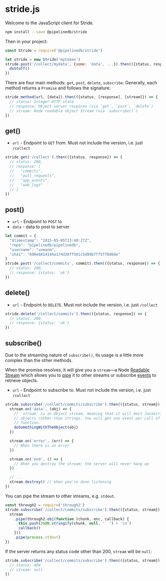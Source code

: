 # stride.js

Welcome to the JavaScript client for Stride.

```sh
npm install --save @pipelinedb/stride
```

Then in your project:

```js
const Stride = require('@pipelinedb/stride')

let stride = new Stride('mytoken')
stride.post('/collect/mydata', {some: 'data', ...}).then(({status, response}) => {
  doStuff()
})
```

There are four main methods: `get`, `post`, `delete`, `subscribe`. Generally, each method returns a `Promise` and follows the signature:

```js
stride.method(url, [data]).then(({status, [response], [stream]}) => {
  // status: Integer HTTP state
  // response: Object server response (via `get`, `post`, `delete`)
  // stream: Node readable object Stream (via `subscribe()`)
})
```

## get()

* `url` - Endpoint to `GET` from. Must not include the version, i.e. just `/collect`

```js
stride.get('/collect').then(({status, response}) => {
  // status: 200,
  // response: [
  //   "commits",
  //   "pull_requests",
  //   "app_events",
  //   "web_logs"
  // ]
})
```

## post()

* `url` - Endpoint to `POST` to
* `data` - data to post to server

```js
let commit = {
  "$timestamp": "2015-05-05T23:40:27Z",
  "repo": "pipelinedb/pipelinedb",
  "username": "usmanm",
  "sha1": "690e6814144a174d38ff501c5d89bfff5ff8d6de"
}
stride.post('/collect/commits', commit).then(({status, response}) => {
  // status: 200,
  // response: {status: 'ok'}
})
```

## delete()

* `url` - Endpoint to `DELETE`. Must not include the version, i.e. just `/collect`

```js
stride.delete('/collect/commits').then(({status, response}) => {
  // status: 200,
  // response: {status: 'ok'}
})
```

## subscribe()

Due to the streaming nature of `subscribe()`, its usage is a little more complex than the other methods.

When the promise resolves, it will give you a `stream`&mdash;a Node [Readable Stream](https://nodejs.org/api/stream.html#stream_readable_streams) which allows you to [pipe](https://nodejs.org/api/stream.html#stream_readable_pipe_destination_options) it to other streams or subscribe [events](https://nodejs.org/api/stream.html#stream_event_data) to retrieve objects.

* `url` - Endpoint to subscribe to. Must not include the version, i.e. just `/collect`

```js
stride.subscribe('/collect/commits/subscribe').then(({status, stream}) => {
  stream.on('data', (obj) => {
    // `stream` is an Object stream, meaning that it will emit JavaScript
    // objects rather than strings. You will get one event per call of this
    // function.
    doSomethingWithTheObject(obj)
  })

  stream.on('error', (err) => {
    // When there is an error
  })

  stream.on('end', () => {
    // When you destroy the stream; the server will never hang up
  })

  // ...
  stream.destroy() // when you're done listening
})
```

You can pipe the stream to other streams, e.g. `stdout`.

```js
const through2 = require('through2')
stride.subscribe('/collect/commits/subscribe').then(({status, stream}) => {
  stream
    .pipe(through2.obj(function (chunk, enc, callback) {
      this.push(JSON.stringify(chunk, null, '  ') + '\n')
      callback()
    }))
    .pipe(process.stdout)
})
```

If the server returns any status code other than 200, `stream` will be `null`:

```js
stride.subscribe('/collect/commits/subscribe').then(({status, stream}) => {
  // status: 404
  // stream: null
})
```
